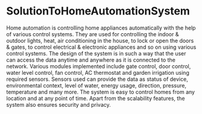 # SolutionToHomeAutomationSystem
Home automation is controlling home appliances automatically with the help of various control systems. 
They are used for controlling the indoor & outdoor lights, heat, air conditioning in the house, 
to lock or open the doors & gates, to control electrical & electronic appliances and so on using various control systems. 
The design of the system is in such a way that the user can access the data anytime and anywhere as it is connected to the network. 
Various modules implemented include gate control, door control, water level control, fan control, 
AC thermostat and garden irrigation using required sensors. Sensors used can provide the data as status of device, 
environmental context, level of water, energy usage, direction, pressure, temperature and many more. 
The system is easy to control homes from any location and at any point of time. Apart from the scalability features, 
the system also ensures security and privacy.  
